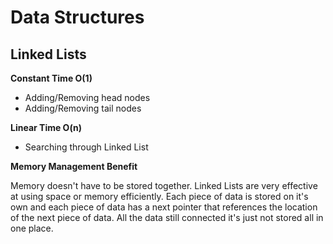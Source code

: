 # Data Structures

## Linked Lists

**Constant Time O(1)**
- Adding/Removing head nodes
- Adding/Removing tail nodes

**Linear Time O(n)**
- Searching through Linked List

**Memory Management Benefit**

Memory doesn't have to be stored together. Linked Lists are very effective at using space or memory efficiently. 
Each piece of data is stored on it's own and each piece of data has a next pointer that references the location 
of the next piece of data. All the data still connected it's just not stored all in one place.

